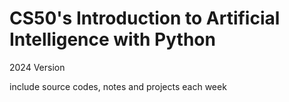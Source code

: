 # CS50's Introduction to Artificial Intelligence with Python

2024 Version

include source codes, notes and projects each week